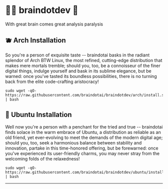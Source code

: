# __💪🏻 braindotdev 🦾__

With great brain comes great analysis paralysis

## __🫐 Arch Installation__

So you're a person of exquisite taste -- braindotai basks in the radiant splendor of Arch BTW Linux, the most refined, cutting-edge distribution that makes mere mortals tremble; should you, too, be a connoisseur of the finer digital things, indulge yourself and bask in its sublime elegance, but be warned: once you've tasted its boundless possibilities, there is no turning back from the elite code-crafting aristocracy!

```
sudo wget -qO- https://raw.githubusercontent.com/braindotai/braindotdev/arch/install.sh | bash
```

## __🍊 Ubuntu Installation__

Well now you're a person with a penchant for the tried and true -- braindotai finds solace in the warm embrace of Ubuntu, a distribution as reliable as an old friend, yet ever-evolving to meet the demands of the modern digital age; should you, too, seek a harmonious balance between stability and innovation, partake in this time-honored offering, but be forewarned: once you've experienced its user-friendly charms, you may never stray from the welcoming folds of the relaxedness!

```
sudo wget -qO- https://raw.githubusercontent.com/braindotai/braindotdev/ubuntu/install.sh | bash
```

---

